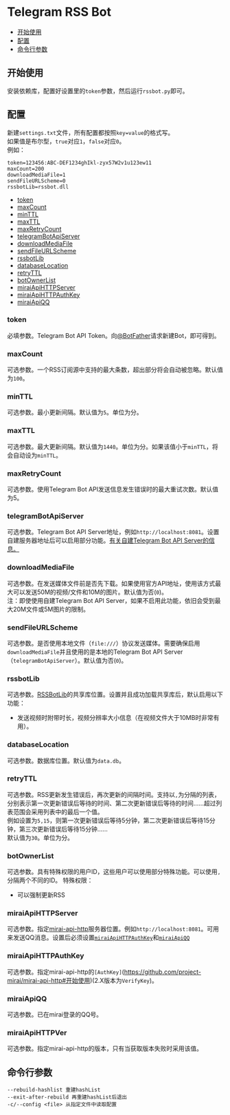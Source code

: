 # Telegram RSS Bot
- [开始使用](#开始使用)
- [配置](#配置)
- [命令行参数](#命令行参数)
## 开始使用
安装依赖库，配置好设置里的`token`参数，然后运行`rssbot.py`即可。
## 配置
新建`settings.txt`文件，所有配置都按照`key=value`的格式写。  
如果值是布尔型，`true`对应`1`，`false`对应`0`。  
例如：
```text
token=123456:ABC-DEF1234ghIkl-zyx57W2v1u123ew11
maxCount=200
downloadMediaFile=1
sendFileURLScheme=0
rssbotLib=rssbot.dll
```
- [token](#token)
- [maxCount](#maxcount)
- [minTTL](#minttl)
- [maxTTL](#maxttl)
- [maxRetryCount](#maxretrycount)
- [telegramBotApiServer](#telegrambotapiserver)
- [downloadMediaFile](#downloadmediafile)
- [sendFileURLScheme](#sendfileurlscheme)
- [rssbotLib](#rssbotlib)
- [databaseLocation](#databaselocation)
- [retryTTL](#retryttl)
- [botOwnerList](#botownerlist)
- [miraiApiHTTPServer](#miraiapihttpserver)
- [miraiApiHTTPAuthKey](#miraiapihttpauthkey)
- [miraiApiQQ](#miraiapiqq)
### token
必填参数。Telegram Bot API Token。向[@BotFather](https://t.me/BotFather)请求新建Bot，即可得到。
### maxCount
可选参数。一个RSS订阅源中支持的最大条数，超出部分将会自动被忽略。默认值为`100`。
### minTTL
可选参数。最小更新间隔。默认值为`5`。单位为分。
### maxTTL
可选参数。最大更新间隔。默认值为`1440`。单位为分。如果该值小于`minTTL`，将会自动设为`minTTL`。
### maxRetryCount
可选参数。使用Telegram Bot API发送信息发生错误时的最大重试次数。默认值为5。
### telegramBotApiServer
可选参数。Telegram Bot API Server地址，例如`http://localhost:8081`。设置自建服务器地址后可以启用部分功能。[有关自建Telegram Bot API Server的信息。](https://core.telegram.org/bots/api#using-a-local-bot-api-server)
### downloadMediaFile
可选参数。在发送媒体文件前是否先下载。如果使用官方API地址，使用该方式最大可以发送50M的视频/文件和10M的图片。默认值为否(`0`)。  
注：即使使用自建Telegram Bot API Server，如果不启用此功能，依旧会受到最大20M文件或5M图片的限制。
### sendFileURLScheme
可选参数。是否使用本地文件（`file:///`）协议发送媒体。需要确保启用`downloadMediaFile`并且使用的是本地的Telegram Bot API Server（`telegramBotApiServer`）。默认值为否(`0`)。
### rssbotLib
可选参数。[RSSBotLib](https://github.com/lifegpc/rssbotlib)的共享库位置。设置并且成功加载共享库后，默认启用以下功能：
- 发送视频时附带时长，视频分辨率大小信息（在视频文件大于10MB时非常有用）。
### databaseLocation
可选参数。数据库位置。默认值为`data.db`。
### retryTTL
可选参数。RSS更新发生错误后，再次更新的间隔时间。支持以`,`为分隔的列表，分别表示第一次更新错误后等待的时间、第二次更新错误后等待的时间……超过列表范围会采用列表中的最后一个值。  
例如设置为`5,15`，则第一次更新错误后等待5分钟，第二次更新错误后等待15分钟，第三次更新错误后等待15分钟……  
默认值为`30`。单位为分。
### botOwnerList
可选参数。具有特殊权限的用户ID，这些用户可以使用部分特殊功能。可以使用`,`分隔两个不同的ID。
特殊权限：
- 可以强制更新RSS
### miraiApiHTTPServer
可选参数。指定[mirai-api-http](https://github.com/project-mirai/mirai-api-http)服务器位置。例如`http://localhost:8081`。可用来发送QQ消息。设置后必须设置[`miraiApiHTTPAuthKey`](#miraiapihttpauthkey)和[`miraiApiQQ`](#miraiapiqq)
### miraiApiHTTPAuthKey
可选参数。指定mirai-api-http的`[AuthKey]`(https://github.com/project-mirai/mirai-api-http#开始使用)(2.X版本为`VerifyKey`)。
### miraiApiQQ
可选参数。已在mirai登录的QQ号。
### miraiApiHTTPVer
可选参数。指定mirai-api-http的版本，只有当获取版本失败时采用该值。
## 命令行参数
```text
--rebuild-hashlist 重建hashList
--exit-after-rebuild 再重建hashList后退出
-c/--config <file> 从指定文件中读取配置
```


